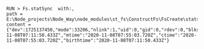
    RUN > Fs.statSync  with:,
    path = E:\Node_projects\Node_Way\node_modules\st_fs\ConstructFs\FsCreate\stats\Examples\cleare\test_ini_module.v.0.1.7_Education.js,
    content = {"dev":1725137450,"mode":33206,"nlink":1,"uid":0,"gid":0,"rdev":0,"blksize":4096,"ino":562949954507979,"size":629,"blocks":8,"atimeMs":1604819510432.9521,"mtimeMs":1604822103720.2798,"ctimeMs":1604822103720.2798,"birthtimeMs":1604819510432.9521,"atime":"2020-11-08T07:11:50.433Z","mtime":"2020-11-08T07:55:03.720Z","ctime":"2020-11-08T07:55:03.720Z","birthtime":"2020-11-08T07:11:50.433Z"} 
    
